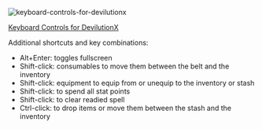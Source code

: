 ![keyboard-controls-for-devilutionx](https://user-images.githubusercontent.com/5624187/161408869-0f75e629-0f34-4e64-92fe-a022e2a9c4bf.png)

[Keyboard Controls for DevilutionX](http://www.keyboard-layout-editor.com/##@_backcolor=%23ffffff&name=keyboard%20controls%20for%20DevilutionX%3B&@_c=%23e4a0db&p=FLAT&f:2%3B&=Esc%0A%0A%0Amain%20menu&_x:1%3B&=F1%0A%0A%0Ahelp&_c=%237cc690%3B&=F2%0A%0A%0Aquick%20save&=F3%0A%0A%0Aquick%20load&_c=%23cccccc%3B&=F4&_x:0.5&c=%2344ccc5%3B&=F5%0A%0A%0Aquick%20spell&=F6%0A%0A%0Aquick%20spell&=F7%0A%0A%0Aquick%20spell&=F8%0A%0A%0Aquick%20spell&_x:0.5&c=%23e2e28d%3B&=F9%0A%0A%0Aquick%20message&=F10%0A%0A%0Aquick%20message&=F11%0A%0A%0Aquick%20message&=F12%0A%0A%0Aquick%20message&_x:0.25&c=%237cc690%3B&=PrtSc%0A%0A%0Ascreen%20capture&_c=%23cccccc%3B&=Scroll%20Lock&_c=%237cc690%3B&=Pause%0A%0A%0Apause%3B&@_y:0.5&c=%23cccccc%3B&=~%0A%60&_c=%23dba767%3B&=!%0A1%0A%0A%0A%0A%0A%0Abelt&=%2F@%0A2%0A%0A%0A%0A%0A%0Abelt&=%23%0A3%0A%0A%0A%0A%0A%0Abelt&=$%0A4%0A%0A%0A%0A%0A%0Abelt&=%25%0A5%0A%0A%0A%0A%0A%0Abelt&=%5E%0A6%0A%0A%0A%0A%0A%0Abelt&=%2F&%0A7%0A%0A%0A%0A%0A%0Abelt&=*%0A8%0A%0A%0A%0A%0A%0Abelt&_c=%23cccccc%3B&=(%0A9&=)%0A0&_c=%2380b9ff%3B&=%2F_%0A-%0A%0A%0A%0A%0A%0Aautomap%20zoom&=+%0A%2F=%0A%0A%0A%0A%0A%0Aautomap%20zoom&_c=%23cccccc&w:2%3B&=Backspace&_x:0.25%3B&=Insert&=Home&=PgUp%3B&@_c=%2380b9ff&w:1.5%3B&=Tab%0A%0A%0Aautomap&_c=%23e4a0db%3B&=Q%0A%0A%0Aquest%20log&_c=%23cccccc%3B&=W&=E&=R&=T&=Y&=U&_c=%23e4a0db%3B&=I%0A%0A%0Ainventory&_c=%23cccccc%3B&=O&_c=%237cc690%3B&=P%0A%0A%0Apause&_c=%23cccccc%3B&=%7B%0A%5B&=%7D%0A%5D&_w:1.5%3B&=%7C%0A%5C&_x:0.25%3B&=Delete&=End&=PgDn%3B&@_w:1.75%3B&=Caps%20Lock&=A&_c=%2344ccc5%3B&=S%0A%0A%0Aquick%20spells&_c=%23cccccc%3B&=D&_c=%237cc690%3B&=F%0A%0A%0Aincrease%20gamma&=G%0A%0A%0Adecrease%20gamma&_c=%23cccccc%3B&=H&=J&=K&_c=%23e4a0db%3B&=L%0A%0A%0Achat%20log&_c=%23cccccc%3B&=%2F:%0A%2F%3B&=%22%0A'&_c=%23e2e28d&w:2.25%3B&=Enter%0A%0A%0Asend%20message%3B&@_c=%237cc690&w:2.25%3B&=Shift%0A%0A%0Aprevent%20movement&=Z%0A%0A%0Azoom&_c=%23cccccc%3B&=X&_c=%23e4a0db%3B&=C%0A%0A%0Acharacter%20info&_c=%23e2e28d%3B&=V%0A%0A%0Agame%20info&_c=%23e4a0db%3B&=B%0A%0A%0Aspellbook&_c=%23cccccc%3B&=N&=M&=%3C%0A,&=%3E%0A.&=%3F%0A%2F%2F&_c=%237cc690&w:2.75%3B&=Shift%0A%0A%0Aprevent%20movement&_x:1.25&c=%2380b9ff%3B&=%E2%86%91%0A%0A%0AAutomap%20scroll%3B&@_c=%237cc690&w:1.25%3B&=Ctrl&_c=%23cccccc&w:1.25%3B&=Win&_c=%23fc9c93&w:1.25%3B&=Alt%0A%0A%0Ahighlight%20items&_c=%23e4a0db&w:6.25%3B&=%0A%0A%0Ahide%20open%20screens&_c=%23cccccc&w:1.25%3B&=Alt&_w:1.25%3B&=Win&_w:1.25%3B&=Menu&_c=%23fc9c93&w:1.25%3B&=Ctrl%0A%0A%0Ahighlight%20items%20toggle&_x:0.25&c=%2380b9ff%3B&=%E2%86%90%0A%0A%0AAutomap%20scroll&=%E2%86%93%0A%0A%0AAutomap%20scroll&=%E2%86%92%0A%0A%0AAutomap%20scroll)

Additional shortcuts and key combinations:
* Alt+Enter: toggles fullscreen
* Shift-click: consumables to move them between the belt and the inventory
* Shift-click: equipment to equip from or unequip to the inventory or stash
* Shift-click: to spend all stat points
* Shift-click: to clear readied spell
* Ctrl-click: to drop items or move them between the stash and the inventory